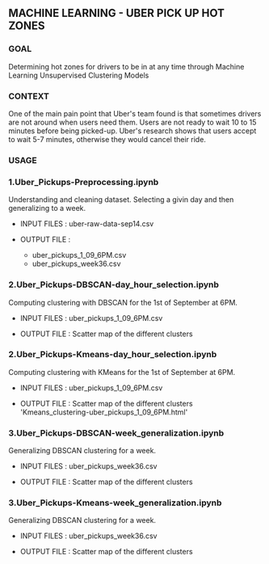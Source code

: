 ## MACHINE LEARNING - UBER PICK UP HOT ZONES

### GOAL
Determining hot zones for drivers to be in at any time through Machine Learning Unsupervised Clustering Models

### CONTEXT

One of the main pain point that Uber's team found is that sometimes drivers are not around when users need them. 
Users are not ready to wait 10 to 15 minutes before being picked-up. Uber's research shows that users accept to wait 5-7 minutes, otherwise they would cancel their ride.

### USAGE

### 1.Uber_Pickups-Preprocessing.ipynb
Understanding and cleaning dataset. Selecting a givin day and then generalizing to a week.

- INPUT FILES : uber-raw-data-sep14.csv

- OUTPUT FILE :
  - uber_pickups_1_09_6PM.csv
  - uber_pickups_week36.csv

### 2.Uber_Pickups-DBSCAN-day_hour_selection.ipynb
Computing clustering with DBSCAN for the 1st of September at 6PM.

- INPUT FILES : uber_pickups_1_09_6PM.csv

- OUTPUT FILE : Scatter map of the different clusters

### 2.Uber_Pickups-Kmeans-day_hour_selection.ipynb
Computing clustering with KMeans for the 1st of September at 6PM.

- INPUT FILES : uber_pickups_1_09_6PM.csv

- OUTPUT FILE : Scatter map of the different clusters 'Kmeans_clustering-uber_pickups_1_09_6PM.html'

### 3.Uber_Pickups-DBSCAN-week_generalization.ipynb
Generalizing DBSCAN clustering for a week.

- INPUT FILES : uber_pickups_week36.csv

- OUTPUT FILE : Scatter map of the different clusters

### 3.Uber_Pickups-Kmeans-week_generalization.ipynb
Generalizing DBSCAN clustering for a week.

- INPUT FILES : uber_pickups_week36.csv

- OUTPUT FILE : Scatter map of the different clusters
